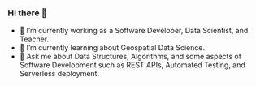 ### Hi there 👋


- 🔭 I’m currently working as a Software Developer, Data Scientist, and Teacher.
- 🌱 I’m currently learning about Geospatial Data Science.
- 💬 Ask me about Data Structures, Algorithms, and some aspects of Software Development such as REST APIs, Automated Testing, and Serverless deployment.

